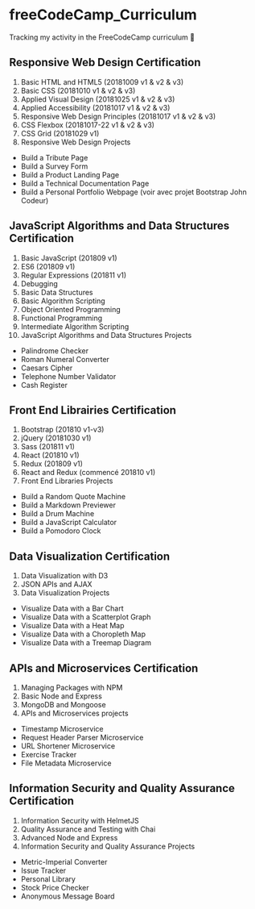 # freeCodeCamp_Curriculum
Tracking my activity in the FreeCodeCamp curriculum :princess:

## Responsive Web Design Certification
1. Basic HTML and HTML5 (20181009 v1 & v2 & v3)
2. Basic CSS (20181010 v1 & v2 & v3)
3. Applied Visual Design (20181025 v1 & v2 & v3)
4. Applied Accessibility (20181017 v1 & v2 & v3)
5. Responsive Web Design Principles (20181017 v1 & v2 & v3)
6. CSS Flexbox (20181017-22 v1 & v2 & v3)
7. CSS Grid (20181029 v1)
8. Responsive Web Design Projects
  * Build a Tribute Page
  * Build a Survey Form
  * Build a Product Landing Page
  * Build a Technical Documentation Page
  * Build a Personal Portfolio Webpage (voir avec projet Bootstrap John Codeur)

## JavaScript Algorithms and Data Structures Certification
1. Basic JavaScript (201809 v1)
2. ES6 (201809 v1)
3. Regular Expressions (201811 v1)
4. Debugging
5. Basic Data Structures
6. Basic Algorithm Scripting
7. Object Oriented Programming
8. Functional Programming
9. Intermediate Algorithm Scripting
10. JavaScript Algorithms and Data Structures Projects
  * Palindrome Checker
  * Roman Numeral Converter
  * Caesars Cipher
  * Telephone Number Validator
  * Cash Register

## Front End Librairies Certification
1. Bootstrap (201810 v1-v3)
2. jQuery (20181030 v1)
3. Sass (201811 v1)
4. React (201810 v1)
5. Redux (201809 v1)
6. React and Redux (commencé 201810 v1)
7. Front End Libraries Projects
  * Build a Random Quote Machine
  * Build a Markdown Previewer
  * Build a Drum Machine
  * Build a JavaScript Calculator
  * Build a Pomodoro Clock

## Data Visualization Certification
1. Data Visualization with D3
2. JSON APIs and AJAX
3. Data Visualization Projects
  * Visualize Data with a Bar Chart
  * Visualize Data with a Scatterplot Graph
  * Visualize Data with a Heat Map
  * Visualize Data with a Choropleth Map
  * Visualize Data with a Treemap Diagram

## APIs and Microservices Certification
1. Managing Packages with NPM
2. Basic Node and Express
3. MongoDB and Mongoose
4. APIs and Microservices projects
  * Timestamp Microservice
  * Request Header Parser Microservice
  * URL Shortener Microservice
  * Exercise Tracker
  * File Metadata Microservice

## Information Security and Quality Assurance Certification
1. Information Security with HelmetJS
2. Quality Assurance and Testing with Chai
3. Advanced Node and Express
4. Information Security and Quality Assurance Projects
  * Metric-Imperial Converter
  * Issue Tracker
  * Personal Library
  * Stock Price Checker
  * Anonymous Message Board
